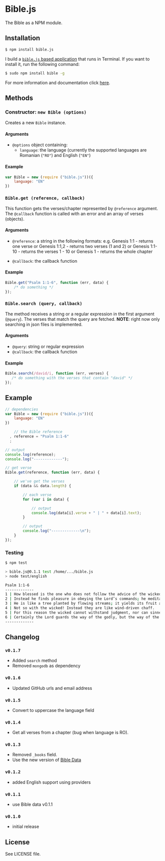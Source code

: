 Bible.js
========

The Bible as a NPM module.

## Installation
```sh
$ npm install bible.js
```
I build a [`bible.js` based application](https://github.com/BibleJS/BibleApp) that runs in Terminal. If you want to install it, run the following command:

```sh
$ sudo npm install bible -g
```

For more information and documentation click [here](https://github.com/BibleJS/BibleApp).

## Methods

### Constructor: `new Bible (options)`
Creates a new `Bible` instance.

#### Arguments

 - `@options` object containing:
   - `language`: the language (currently the supported languages are Romanian (`"RO"`) and English (`"EN"`)

#### Example

```js
var Bible = new (require ("bible.js"))({
    language: "EN"
})
```

### `Bible.get (reference, callback)`
This function gets the verses/chapter represented by `@reference` argument. The `@callback` function is called with an error and an array of verses (objects).

#### Arguments
  - `@reference`: a string in the following formats:
    e.g. Genesis 1:1    - returns one verse
      or Genesis 1:1,2  - returns two verses (1 and 2)
      or Genesis 1:1-10 - returns the verses 1 - 10
      or Genesis 1      - returns the whole chapter

  - `@callback`: the callback function

#### Example

```js
Bible.get("Psalm 1:1-6", function (err, data) {
    /* do something */
});
```

### `Bible.search (query, callback)`
The method receives a string or a regular expression in the first argument (`@query`). The verses that match the query are fetched.
**NOTE**: right now only searching in json files is implemented.

#### Arguments
 - `@query`: string or regular expression
 - `@callback`: the callback function

#### Example

```js
Bible.search(/david/i, function (err, verses) {
   /* do something with the verses that contain "david" */
});
```

## Example
```js
// dependencies
var Bible = new (require ("bible.js"))({
    language: "EN"
})

    // the Bible reference
  , reference = "Psalm 1:1-6"
  ;

// output
console.log(reference);
console.log("-------------");

// get verse
Bible.get(reference, function (err, data) {

    // we've get the verses
    if (data && data.length) {

        // each verse
        for (var i in data) {

            // output
            console.log(data[i].verse + " | " + data[i].text);
        }

        // output
        console.log("-------------\n");
    }
});
```

### Testing

```sh
$ npm test

> bible.js@0.1.1 test /home/.../bible.js
> node test/english

Psalm 1:1-6
-------------
1 | How blessed is the one who does not follow the advice of the wicked, or stand in the pathway with sinners, or sit in the assembly of scoffers!
2 | Instead he finds pleasure in obeying the Lord’s commands; he meditates on his commands day and night.
3 | He is like a tree planted by flowing streams; it yields its fruit at the proper time, and its leaves never fall off. He succeeds in everything he attempts.
4 | Not so with the wicked! Instead they are like wind-driven chaff.
5 | For this reason the wicked cannot withstand judgment, nor can sinners join the assembly of the godly.
6 | Certainly the Lord guards the way of the godly, but the way of the wicked ends in destruction.
-------------
```

## Changelog

### `v0.1.7`
 - Added `search` method
 - Removed `mongodb` as dependency

### `v0.1.6`
 - Updated GitHub urls and email address

### `v0.1.5`
 - Convert to uppercase the language field

### `v0.1.4`
 - Get all verses from a chapter (bug when language is RO).

### `v0.1.3`
 - Removed `_books` field.
 - Use the new version of [Bible Data](https://github.com/BibleJS/Versions)

### `v0.1.2`
 - added English support using providers

### `v0.1.1`
 - use Bible data v0.1.1

### `v0.1.0`
 - initial release

## License
See LICENSE file.
